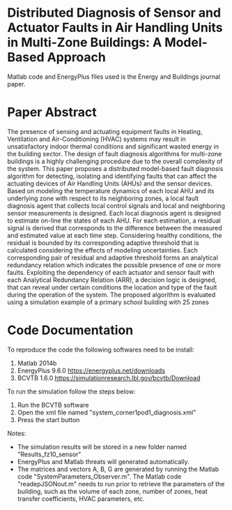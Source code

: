 # Distributed Diagnosis of Sensor and Actuator Faults in Air Handling Units in Multi-Zone Buildings: A Model-Based Approach
Matlab code and EnergyPlus files used is the Energy and Buildings journal paper. 

# Paper Abstract
The presence of sensing and actuating equipment faults in Heating, Ventilation and Air-Conditioning (HVAC) systems may result in unsatisfactory indoor thermal conditions and significant wasted energy in the building sector. The design of fault diagnosis algorithms for multi-zone buildings is a highly challenging procedure due to the overall complexity of the system. This paper proposes a distributed model-based fault diagnosis algorithm for detecting, isolating and identifying faults that can affect the actuating devices of Air Handling Units (AHUs) and the sensor devices. Based on modeling the temperature dynamics of each local AHU and its underlying zone with respect to its neighboring zones, a local fault diagnosis agent that collects local control signals and local and neighboring sensor measurements is designed. Each local diagnosis agent is designed to estimate on-line the states of each AHU. For each estimation, a residual signal is derived that corresponds to the difference between the measured and estimated value at each time step. Considering healthy conditions, the residual is bounded by its corresponding adaptive threshold that is calculated considering the effects of modeling uncertainties. Each corresponding pair of residual and adaptive threshold forms an analytical redundancy relation which indicates the possible presence of one or more faults. Exploiting the dependency of each actuator and sensor fault with each Analytical Redundancy Relation (ARR), a decision logic is designed, that can reveal under certain conditions the location and type of the fault during the operation of the system. The proposed algorithm is evaluated using a simulation example of a primary school building with 25 zones

# Code Documentation

To reproduce the code the following softwares need to be install:

1. Matlab 2014b
2. EnergyPlus 9.6.0 https://energyplus.net/downloads
3. BCVTB 1.6.0 https://simulationresearch.lbl.gov/bcvtb/Download

To run the simulation follow the steps below:

1. Run the BCVTB software
2. Open the xml file named "system_corner1pod1_diagnosis.xml"
3. Press the start button

Notes:

- The simulation results will be stored in a new folder named "Results_fz10_sensor"
- EnergyPlus and Matlab threats will generated automatically. 
- The matrices and vectors A, B, G are generated by running the Matlab code "SystemParameters_Observer.m". The Matlab code "readepJSONout.m" needs to run prior to retrieve the parameters of the building, such as the volume of each zone, number of zones, heat transfer coefficients, HVAC parameters, etc.
